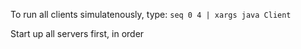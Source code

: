 To run all clients simulatenously, type: `seq 0 4 | xargs java Client `

Start up all servers first, in order
